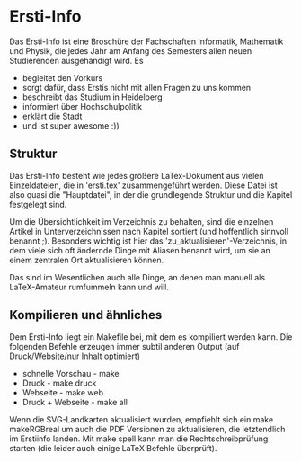 # Ersti-Info

Das Ersti-Info ist eine Broschüre der Fachschaften Informatik, Mathematik und Physik, die jedes Jahr
am Anfang des Semesters allen neuen Studierenden ausgehändigt wird. Es

   * begleitet den Vorkurs
   * sorgt dafür, dass Erstis nicht mit allen Fragen zu uns kommen
   * beschreibt das Studium in Heidelberg
   * informiert über Hochschulpolitik
   * erklärt die Stadt
   * und ist super awesome :))

## Struktur

Das Ersti-Info besteht wie jedes größere LaTex-Dokument aus vielen Einzeldateien, die in 'ersti.tex' zusammengeführt werden.
Diese Datei ist also quasi die "Hauptdatei", in der die grundlegende Struktur und die Kapitel festgelegt sind.

Um die Übersichtlichkeit im Verzeichnis zu behalten, sind die einzelnen Artikel in Unterverzeichnissen 
nach Kapitel sortiert (und hoffentlich sinnvoll benannt ;). Besonders wichtig ist hier das 'zu_aktualisieren'-Verzeichnis,
in dem viele sich oft ändernde Dinge mit Aliasen benannt wird, um sie an einem zentralen Ort aktualisieren können.

Das sind im Wesentlichen auch alle Dinge, an denen man manuell als LaTeX-Amateur rumfummeln kann und will.

## Kompilieren und ähnliches

Dem Ersti-Info liegt ein Makefile bei, mit dem es kompiliert werden kann. Die folgenden Befehle erzeugen
immer subtil anderen Output (auf Druck/Website/nur Inhalt optimiert)

   * schnelle Vorschau - make
   * Druck - make druck
   * Webseite - make web
   * Druck + Webseite - make all

Wenn die SVG-Landkarten aktualisiert wurden, empfiehlt sich ein make makeRGBreal um auch die PDF Versionen 
zu aktualisieren, die letztendlich im Erstiinfo landen. Mit make spell kann man die Rechtschreibprüfung
starten (die leider auch einige LaTeX Befehle überprüft). 
